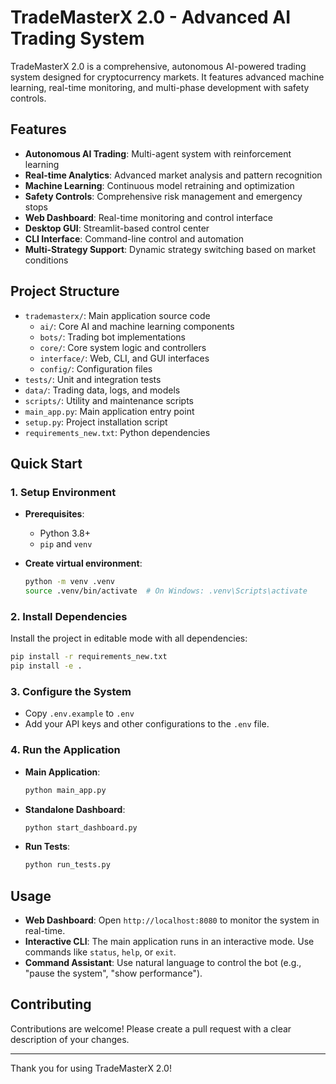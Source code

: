 # TradeMasterX 2.0 - Advanced AI Trading System

TradeMasterX 2.0 is a comprehensive, autonomous AI-powered trading system designed for cryptocurrency markets. It features advanced machine learning, real-time monitoring, and multi-phase development with safety controls.

## Features

- **Autonomous AI Trading**: Multi-agent system with reinforcement learning
- **Real-time Analytics**: Advanced market analysis and pattern recognition
- **Machine Learning**: Continuous model retraining and optimization
- **Safety Controls**: Comprehensive risk management and emergency stops
- **Web Dashboard**: Real-time monitoring and control interface
- **Desktop GUI**: Streamlit-based control center
- **CLI Interface**: Command-line control and automation
- **Multi-Strategy Support**: Dynamic strategy switching based on market conditions

## Project Structure

- `trademasterx/`: Main application source code
  - `ai/`: Core AI and machine learning components
  - `bots/`: Trading bot implementations
  - `core/`: Core system logic and controllers
  - `interface/`: Web, CLI, and GUI interfaces
  - `config/`: Configuration files
- `tests/`: Unit and integration tests
- `data/`: Trading data, logs, and models
- `scripts/`: Utility and maintenance scripts
- `main_app.py`: Main application entry point
- `setup.py`: Project installation script
- `requirements_new.txt`: Python dependencies

## Quick Start

### 1. Setup Environment

- **Prerequisites**:
  - Python 3.8+
  - `pip` and `venv`

- **Create virtual environment**:
  ```bash
  python -m venv .venv
  source .venv/bin/activate  # On Windows: .venv\Scripts\activate
  ```

### 2. Install Dependencies

Install the project in editable mode with all dependencies:
```bash
pip install -r requirements_new.txt
pip install -e .
```

### 3. Configure the System

- Copy `.env.example` to `.env`
- Add your API keys and other configurations to the `.env` file.

### 4. Run the Application

- **Main Application**:
  ```bash
  python main_app.py
  ```

- **Standalone Dashboard**:
  ```bash
  python start_dashboard.py
  ```

- **Run Tests**:
  ```bash
  python run_tests.py
  ```

## Usage

- **Web Dashboard**: Open `http://localhost:8080` to monitor the system in real-time.
- **Interactive CLI**: The main application runs in an interactive mode. Use commands like `status`, `help`, or `exit`.
- **Command Assistant**: Use natural language to control the bot (e.g., "pause the system", "show performance").

## Contributing

Contributions are welcome! Please create a pull request with a clear description of your changes.

---
Thank you for using TradeMasterX 2.0!
